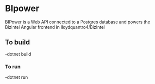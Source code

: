 # BIpower

BIPower is a Web API connected to a Postgres database and powers the BizIntel Angular frontend in lloydquantro4/BizIntel

## To build

-dotnet build

### To run

-dotnet run
